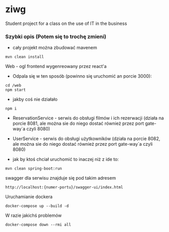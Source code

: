 # ziwg
Student project for a class on the use of IT in the business

### Szybki opis (Potem się to trochę zmieni)

- cały projekt można zbudować mavenem
```
mvn clean install
```

Web - ogl frontend wygenreowany przez react'a
- Odpala się w ten sposób (powinno się uruchomić an porcie 3000): 
```
cd /web
npm start
```
- jakby coś nie działało 
```
npm i
```

- ReservationService \- serwis do obsługi filmów i ich rezerwacji (działa na porcie 8081, ale można sie do niego dostać również przez port gate-way\`a czyli 8080)
- UserService \- serwis do obsługi użytkowników (działa na porcie 8082, ale można sie do niego dostać również przez port gate-way\`a czyli 8080)

- jak by ktoś chciał uruchomić to inaczej niż z ide to:
```
mvn clean spring-boot:run
```

swagger dla serwisu znajduje się pod takim adresem
```
http://localhost:{numer-portu}/swagger-ui/index.html
```

Uruchamianie dockera

```
docker-compose up --build -d
```

W razie jakichś problemów
```
docker-compose down --rmi all
```